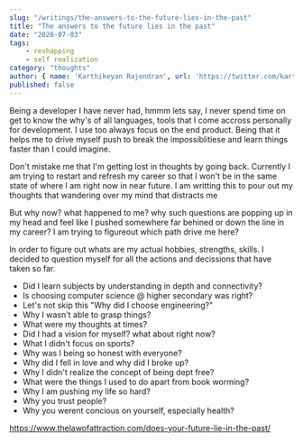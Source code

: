 ```yaml
---
slug: "/writings/the-answers-to-the-future-lies-in-the-past"
title: "The answers to the future lies in the past"
date: "2020-07-03"
tags: 
    - reshapping
    - self realization
category: "thoughts"
author: { name: 'Karthikeyan Rajendran', url: 'https://twitter.com/karthik_dot_js' }
published: false
---
```


Being a developer I have never had, hmmm lets say, I never spend time on get to know the why's of all languages, tools that I come accross personally for development. I use too always focus on the end product. Being that it helps me to drive myself push to break the impossiblitiese and learn things faster than I could imagine. 

Don't mistake me that I'm getting lost in thoughts by going back. Currently I am trying to restart and refresh my career so that I won't be in the same state of where I am right now in near future. I am writting this to pour out my thoughts that wandering over my mind that distracts me

But why now? what happened to me? why such questions are popping up in my head and feel like I pushed somewhere far behined or down the line in my career? I am trying to figureout which path drive me here? 

In order to figure out whats are my actual hobbies, strengths, skills. I decided to question myself for all the actions and decissions that have taken so far.

- Did I learn subjects by understanding in depth and connectivity?
- Is choosing computer science @ higher secondary was right?
- Let's not skip this "Why did I choose engineering?"
- Why I wasn't able to grasp things?
- What were my thoughts at times?
- Did I had a vision for myself? what about right now?
- What I didn't focus on sports?
- Why was I being so honest with everyone?
- Why did I fell in love and why did I broke up?
- Why I didn't realize the concept of being dept free?
- What were the things I used to do apart from book worming?
- Why I am pushing my life so hard?
- Why you trust people?
- Why you werent concious on yourself, especially health?


https://www.thelawofattraction.com/does-your-future-lie-in-the-past/
